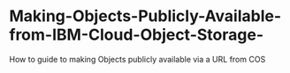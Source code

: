 # Making-Objects-Publicly-Available-from-IBM-Cloud-Object-Storage-
How to guide to making Objects publicly available via a URL from COS
